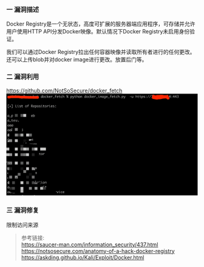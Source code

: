 ### 一 漏洞描述
Docker Registry是一个无状态，高度可扩展的服务器端应用程序，可存储并允许用户使用HTTP API分发Docker映像。默认情况下Docker Registry未启用身份验证。

我们可以通过Docker Registry拉出任何容器映像并读取所有者进行的任何更改。还可以上传blob并对docker image进行更改。放置后门等。

### 二 漏洞利用
https://github.com/NotSoSecure/docker_fetch  
![img.png](img.png)

### 三 漏洞修复
限制访问来源


> 参考链接:  
> https://saucer-man.com/information_security/437.html  
> https://notsosecure.com/anatomy-of-a-hack-docker-registry  
> https://askding.github.io/Kali/Exploit/Docker.html  
